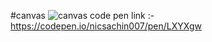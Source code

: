 #canvas
![canvas](https://user-images.githubusercontent.com/22869234/47958646-355bf280-dff5-11e8-992c-939122a806ec.PNG)
code pen link :- https://codepen.io/nicsachin007/pen/LXYXgw
